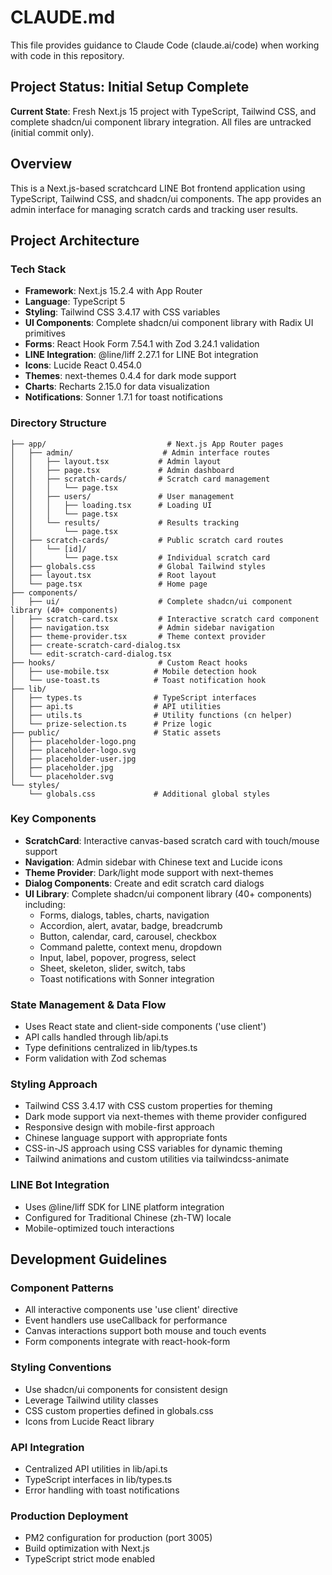 # CLAUDE.md

This file provides guidance to Claude Code (claude.ai/code) when working with code in this repository.

## Project Status: Initial Setup Complete

**Current State**: Fresh Next.js 15 project with TypeScript, Tailwind CSS, and complete shadcn/ui component library integration. All files are untracked (initial commit only).

## Overview

This is a Next.js-based scratchcard LINE Bot frontend application using TypeScript, Tailwind CSS, and shadcn/ui components. The app provides an admin interface for managing scratch cards and tracking user results.

## Project Architecture

### Tech Stack

- **Framework**: Next.js 15.2.4 with App Router
- **Language**: TypeScript 5
- **Styling**: Tailwind CSS 3.4.17 with CSS variables
- **UI Components**: Complete shadcn/ui component library with Radix UI primitives
- **Forms**: React Hook Form 7.54.1 with Zod 3.24.1 validation
- **LINE Integration**: @line/liff 2.27.1 for LINE Bot integration
- **Icons**: Lucide React 0.454.0
- **Themes**: next-themes 0.4.4 for dark mode support
- **Charts**: Recharts 2.15.0 for data visualization
- **Notifications**: Sonner 1.7.1 for toast notifications

### Directory Structure

```
├── app/                           # Next.js App Router pages
│   ├── admin/                    # Admin interface routes
│   │   ├── layout.tsx           # Admin layout
│   │   ├── page.tsx             # Admin dashboard
│   │   ├── scratch-cards/       # Scratch card management
│   │   │   └── page.tsx
│   │   ├── users/               # User management
│   │   │   ├── loading.tsx      # Loading UI
│   │   │   └── page.tsx
│   │   └── results/             # Results tracking
│   │       └── page.tsx
│   ├── scratch-cards/           # Public scratch card routes
│   │   └── [id]/
│   │       └── page.tsx         # Individual scratch card
│   ├── globals.css              # Global Tailwind styles
│   ├── layout.tsx               # Root layout
│   └── page.tsx                 # Home page
├── components/
│   ├── ui/                      # Complete shadcn/ui component library (40+ components)
│   ├── scratch-card.tsx         # Interactive scratch card component
│   ├── navigation.tsx           # Admin sidebar navigation
│   ├── theme-provider.tsx       # Theme context provider
│   ├── create-scratch-card-dialog.tsx
│   └── edit-scratch-card-dialog.tsx
├── hooks/                       # Custom React hooks
│   ├── use-mobile.tsx          # Mobile detection hook
│   └── use-toast.ts            # Toast notification hook
├── lib/
│   ├── types.ts                # TypeScript interfaces
│   ├── api.ts                  # API utilities
│   ├── utils.ts                # Utility functions (cn helper)
│   └── prize-selection.ts      # Prize logic
├── public/                     # Static assets
│   ├── placeholder-logo.png
│   ├── placeholder-logo.svg
│   ├── placeholder-user.jpg
│   ├── placeholder.jpg
│   └── placeholder.svg
└── styles/
    └── globals.css             # Additional global styles
```

### Key Components

- **ScratchCard**: Interactive canvas-based scratch card with touch/mouse support
- **Navigation**: Admin sidebar with Chinese text and Lucide icons  
- **Theme Provider**: Dark/light mode support with next-themes
- **Dialog Components**: Create and edit scratch card dialogs
- **UI Library**: Complete shadcn/ui component library (40+ components) including:
  - Forms, dialogs, tables, charts, navigation
  - Accordion, alert, avatar, badge, breadcrumb
  - Button, calendar, card, carousel, checkbox
  - Command palette, context menu, dropdown
  - Input, label, popover, progress, select
  - Sheet, skeleton, slider, switch, tabs
  - Toast notifications with Sonner integration

### State Management & Data Flow

- Uses React state and client-side components ('use client')
- API calls handled through lib/api.ts
- Type definitions centralized in lib/types.ts
- Form validation with Zod schemas

### Styling Approach

- Tailwind CSS 3.4.17 with CSS custom properties for theming
- Dark mode support via next-themes with theme provider configured
- Responsive design with mobile-first approach
- Chinese language support with appropriate fonts
- CSS-in-JS approach using CSS variables for dynamic theming
- Tailwind animations and custom utilities via tailwindcss-animate

### LINE Bot Integration

- Uses @line/liff SDK for LINE platform integration
- Configured for Traditional Chinese (zh-TW) locale
- Mobile-optimized touch interactions

## Development Guidelines

### Component Patterns

- All interactive components use 'use client' directive
- Event handlers use useCallback for performance
- Canvas interactions support both mouse and touch events
- Form components integrate with react-hook-form

### Styling Conventions

- Use shadcn/ui components for consistent design
- Leverage Tailwind utility classes
- CSS custom properties defined in globals.css
- Icons from Lucide React library

### API Integration

- Centralized API utilities in lib/api.ts
- TypeScript interfaces in lib/types.ts
- Error handling with toast notifications

### Production Deployment

- PM2 configuration for production (port 3005)
- Build optimization with Next.js
- TypeScript strict mode enabled
